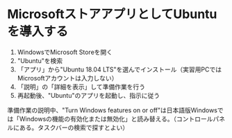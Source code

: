 # MicrosoftストアアプリとしてUbuntuを導入する

1. WindowsでMicrosoft Storeを開く
1. "Ubuntu"を検索
1. 「アプリ」から"Ubuntu 18.04 LTS"を選んでインストール（実習用PCではMicrosoftアカウントは入力しない）
1. 「説明」の「詳細を表示」して準備作業を行う
1. 再起動後、"Ubuntu"のアプリを起動し、指示に従う

準備作業の説明中、"Turn Windows features on or off"は日本語版Windowsでは「Windowsの機能の有効化または無効化」と読み替える。（コントロールパネルにある。タスクバーの検索で探すとよい）
